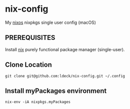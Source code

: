 # nix-config #

My [nixos](https://nixos.org) nixpkgs single user config (macOS)

## PREREQUISITES ##

Install [nix](https://nixos.org/nix/) purely functional package manager (single-user).

## Clone Location ##

``` shell
git clone git@github.com:ldeck/nix-config.git ~/.config
```

## Install myPackages environment ##

``` shell
nix-env -iA nixpkgs.myPackages
```
